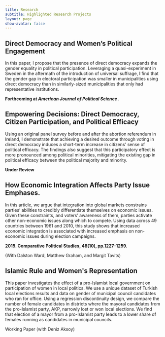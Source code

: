 ```yaml
---
title: Research
subtitle: Highlighted Research Projects
layout: page
show-avatar: false
---
```


  <section class="spotlight">
    <h2> Direct Democracy and Women’s Political Engagement </h2>
  <p> In this paper, I propose that the presence of direct democracy expands the gender
equality in political participation. Leveraging a quasi-experiment in Sweden in the aftermath of the
introduction of universal suffrage, I find that the gender gap in electoral participation was smaller in municipalities using direct democracy than in similarly-sized municipalities that only had representative institutions.</p>  <p> <b>  Forthcoming at <i> American Journal of Political Science </i> </b>. </p> 
  </section>

  <section class="spotlight">
   <h2> Empowering Decisions: Direct Democracy, Citizen Participation, and Political Efficacy </h2>
  <p> Using an original panel survey before and after the abortion referendum in Ireland, I demonstrate that achieving a desired outcome through voting in direct democracy induces a short-term increase in citizens' sense of political efficacy. The findings also suggest that this participatory effect is more pronounced among political minorities, mitigating the existing gap in political efficacy between the political majority and minority. </p>  <p> <b>  Under Review </b> </p> 
  </section> 
  
  <section class="spotlight">
  <h2> How Economic Integration Affects Party Issue Emphases.</h2>
  <p> In this article, we argue that integration into global markets constrains parties’ abilities to credibly differentiate themselves on economic issues. Given these constraints, and voters’ awareness of them, parties activate other non-economic issues along which to compete. Using data across 49 countries between 1961 and 2010, this study shows that increased economic integration is associated with increased emphasis on non-economic issues during election campaigns.</p><p> <b> 2015. Comparative Political Studies, 48(10), pp.1227-1259. </b> </p>
  <p> (With Dalston Ward, Matthew Graham, and Margit Tavits) </p> 
  </section>
  
<section class="highlight"> <h2> Islamic Rule and Women's Representation </h2>
  <p> This paper investigates the effect of a pro-Islamist local government on participation of women in local politics. We use a unique dataset of Turkish local elections results and data on gender of municipal council candidates who ran for office. Using a regression
discontinuity design, we compare the number of female candidates in districts where the mayoral candidates from the pro-Islamist party, AKP, narrowly lost or won local elections. We find that election of a mayor from a pro-Islamist party leads to a lower
share of females running as candidates in municipal councils. </p>
  <p> Working Paper (with Deniz Aksoy) </p> </section>
